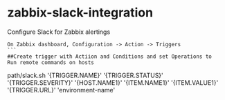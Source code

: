 # zabbix-slack-integration
Configure Slack for Zabbix alertings

`````
On Zabbix dashboard, Configuration -> Action -> Triggers
```
##Create trigger with Actiion and Conditions and set Operations to  Run remote commands on hosts
`````````
path/slack.sh '{TRIGGER.NAME}' '{TRIGGER.STATUS}' '{TRIGGER.SEVERITY}' '{HOST.NAME1}' '{ITEM.NAME1}' '{ITEM.VALUE1}' '{TRIGGER.URL}'  'environment-name'
`````````````

